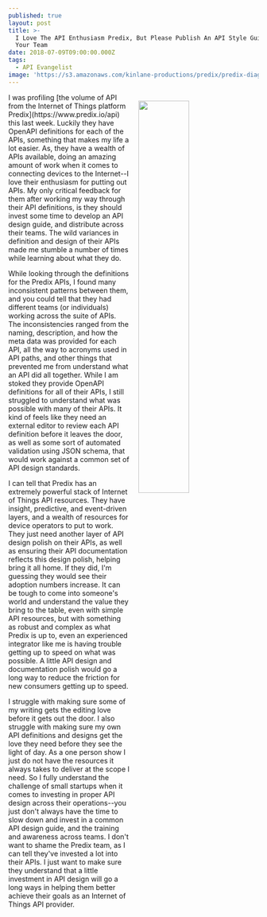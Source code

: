 ```yaml
---
published: true
layout: post
title: >-
  I Love The API Enthusiasm Predix, But Please Publish An API Style Guide For
  Your Team
date: 2018-07-09T09:00:00.000Z
tags:
  - API Evangelist
image: 'https://s3.amazonaws.com/kinlane-productions/predix/predix-diagram.png'
---
```

<p><img src="{{ page.image }}" width="45%" align="right" style="padding: 15px;" /></p>I was profiling [the volume of API from the Internet of Things platform Predix](https://www.predix.io/api) this last week. Luckily they have OpenAPI definitions for each of the APIs, something that makes my life a lot easier. As, they have a wealth of APIs available, doing an amazing amount of work when it comes to connecting devices to the Internet--I love their enthusiasm for putting out APIs. My only critical feedback for them after working my way through their API definitions, is they should invest some time to develop an API design guide, and distribute across their teams. The wild variances in definition and design of their APIs made me stumble a number of times while learning about what they do.

While looking through the definitions for the Predix APIs, I found many inconsistent patterns between them, and you could tell that they had different teams (or individuals) working across the suite of APIs. The inconsistencies ranged from the naming, description, and how the meta data was provided for each API, all the way to acronyms used in API paths, and other things that prevented me from understand what an API did all together. While I am stoked they provide OpenAPI definitions for all of their APIs, I still struggled to understand what was possible with many of their APIs. It kind of feels like they need an external editor to review each API definition before it leaves the door, as well as some sort of automated validation using JSON schema, that would work against a common set of API design standards.

I can tell that Predix has an extremely powerful stack of Internet of Things API resources. They have insight, predictive, and event-driven layers, and a wealth of resources for device operators to put to work. They just need another layer of API design polish on their APIs, as well as ensuring their API documentation reflects this design polish, helping bring it all home. If they did, I'm guessing they would see their adoption numbers increase. It can be tough to come into someone's world and understand the value they bring to the table, even with simple API resources, but with something as robust and complex as what Predix is up to, even an experienced integrator like me is having trouble getting up to speed on what was possible. A little API design and documentation polish would go a long way to reduce the friction for new consumers getting up to speed.

I struggle with making sure some of my writing gets the editing love before it gets out the door. I also struggle with making sure my own API definitions and designs get the love they need before they see the light of day. As a one person show I just do not have the resources it always takes to deliver at the scope I need. So I fully understand the challenge of small startups when it comes to investing in proper API design across their operations--you just don't always have the time to slow down and invest in a common API design guide, and the training and awareness across teams. I don't want to shame the Predix team, as I can tell they've invested a lot into their APIs. I just want to make sure they understand that a little investment in API design will go a long ways in helping them better achieve their goals as an Internet of Things API provider.
